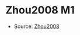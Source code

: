 <a name="material" />

# Zhou2008 M1
<script type="application/ld+json">
  {
    "@context": "https://schema.org/",
    "@type": "ChemicalSubstance",
    "http://purl.org/dc/terms/conformsTo":
      {
        "@type": "CreativeWork",
        "@id": "https://bioschemas.org/profiles/ChemicalSubstance/0.4-RELEASE/"
      },
    "@id": "https://egonw.github.io/nanowiki/nanowiki213.html#material",
    "name": "Zhou2008 M1",
    "sameAs": "http://127.0.0.1/mediawiki/index.php/Special:URIResolver/Zhou2008_M1"
  }
</script>


* Source: [Zhou2008](http://127.0.0.1/mediawiki/index.php/Special:URIResolver/Zhou2008)
